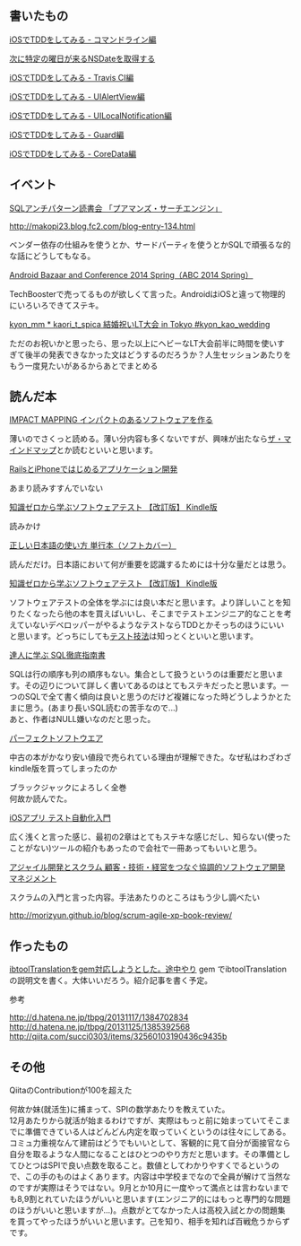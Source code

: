 ## 書いたもの

[iOSでTDDをしてみる - コマンドライン編](http://qiita.com/akuraru/items/7e60c81f6e3b7f6947a4)

[次に特定の曜日が来るNSDateを取得する](http://qiita.com/akuraru/items/e3d9407cc4ab2ba97dd7)

[iOSでTDDをしてみる - Travis CI編](http://qiita.com/akuraru/items/7dc8e32ca0d6d20e73d9)

[iOSでTDDをしてみる - UIAlertView編](http://qiita.com/akuraru/items/f865303680acb1bdb275)

[iOSでTDDをしてみる - UILocalNotification編](http://qiita.com/akuraru/items/e734dd84412c38d9aade)

[iOSでTDDをしてみる - Guard編](http://qiita.com/akuraru/items/7caf0709fbedbc95fbd7)

[iOSでTDDをしてみる - CoreData編](http://qiita.com/akuraru/items/26b341a4f4eb6aac03b2)


## イベント

[SQLアンチパターン読書会 「プアマンズ・サーチエンジン」](http://sqlap.doorkeeper.jp/events/9851)

http://makopi23.blog.fc2.com/blog-entry-134.html

ベンダー依存の仕組みを使うとか、サードパーティを使うとかSQLで頑張るな的な話にどうしてもなる。

[Android Bazaar and Conference 2014 Spring（ABC 2014 Spring）](http://www.android-group.jp/conference/abc2014s/)

 TechBoosterで売ってるものが欲しくて言った。AndroidはiOSと違って物理的にいろいろできてステキ。

[kyon_mm * kaori_t_spica 結婚祝いLT大会 in Tokyo #kyon_kao_wedding](http://peatix.com/event/29745)

ただのお祝いかと思ったら、思った以上にヘビーなLT大会前半に時間を使いすぎて後半の発表できなかった文はどうするのだろうか？人生セッションあたりをもう一度見たいがあるからあとでまとめる


## 読んだ本

[IMPACT MAPPING インパクトのあるソフトウェアを作る](http://www.amazon.co.jp/gp/product/4798135933/ref=as_li_ss_tl?ie=UTF8&camp=247&creative=7399&creativeASIN=4798135933&linkCode=as2&tag=akuraru-22)

薄いのでさくっと読める。薄い分内容も多くないですが、興味が出たなら[ザ・マインドマップ](http://rcm-fe.amazon-adsystem.com/e/cm?lt1=_blank&bc1=000000&IS2=1&bg1=FFFFFF&fc1=000000&lc1=0000FF&t=akuraru-22)とか読むといいと思います。

[RailsとiPhoneではじめるアプリケーション開発](http://rcm-fe.amazon-adsystem.com/e/cm?lt1=_blank&bc1=000000&IS2=1&bg1=FFFFFF&fc1=000000&lc1=0000FF&t=akuraru-22)

あまり読みすすんでいない

[知識ゼロから学ぶソフトウェアテスト 【改訂版】 Kindle版](http://www.amazon.co.jp/gp/product/B00HQ7S5CA?ie=UTF8&camp=1207&creative=8411&creativeASIN=B00HQ7S5CA&linkCode=shr&tag=akuraru-22)

読みかけ


[正しい日本語の使い方 単行本（ソフトカバー）](http://www.amazon.co.jp/gp/product/4777927091?ie=UTF8&camp=1207&creative=8411&creativeASIN=4777927091&linkCode=shr&tag=akuraru-22)

読んだだけ。日本語において何が重要を認識するためには十分な量だとは思う。

[知識ゼロから学ぶソフトウェアテスト 【改訂版】 Kindle版](http://www.amazon.co.jp/gp/product/B00HQ7S5CA?ie=UTF8&camp=1207&creative=8411&creativeASIN=B00HQ7S5CA&linkCode=shr&tag=akuraru-22)

ソフトウェアテストの全体を学ぶには良い本だと思います。より詳しいことを知りたくなったら他の本を買えばいいし、そこまでテストエンジニア的なことを考えていないデベロッパーがやるようなテストならTDDとかそっちのほうにいいと思います。どっちにしても[テスト技法](http://www.amazon.co.jp/gp/product/4822282511?ie=UTF8&camp=1207&creative=8411&creativeASIN=4822282511&linkCode=shr&tag=akuraru-22)は知っとくといいと思います。

[達人に学ぶ SQL徹底指南書](http://www.amazon.co.jp/gp/product/4798115169?ie=UTF8&camp=1207&creative=8411&creativeASIN=4798115169&linkCode=shr&tag=akuraru-22)

SQLは行の順序も列の順序もない。集合として扱うというのは重要だと思います。その辺りについて詳しく書いてあるのはとてもステキだったと思います。一つのSQLで全て書く傾向は良いと思うのだけど複雑になった時どうしようかとたまに思う。(あまり長いSQL読むの苦手なので...)  
あと、作者はNULL嫌いなのだと思った。


[パーフェクトソフトウエア](http://www.amazon.co.jp/gp/product/B00EQ25B1Q?ie=UTF8&camp=1207&creative=8411&creativeASIN=B00EQ25B1Q&linkCode=shr&tag=akuraru-22)

中古の本がかなり安い値段で売られている理由が理解できた。なぜ私はわざわざkindle版を買ってしまったのか

ブラックジャックによろしく全巻  
何故か読んでた。


[iOSアプリ テスト自動化入門](http://www.amazon.co.jp/gp/product/4798040894?ie=UTF8&camp=1207&creative=8411&creativeASIN=4798040894&linkCode=shr&tag=akuraru-22)

広く浅くと言った感じ、最初の2章はとてもステキな感じだし、知らない(使ったことがない)ツールの紹介もあったので会社で一冊あってもいいと思う。


[アジャイル開発とスクラム 顧客・技術・経営をつなぐ協調的ソフトウェア開発マネジメント](http://www.amazon.co.jp/gp/product/B00DIM66P0?ie=UTF8&camp=1207&creative=8411&creativeASIN=B00DIM66P0&linkCode=shr&tag=akuraru-22&psc=1)  

スクラムの入門と言った内容。手法あたりのところはもう少し調べたい

http://morizyun.github.io/blog/scrum-agile-xp-book-review/


## 作ったもの

[ibtoolTranslationをgem対応しようとした。途中やり](https://github.com/akuraru/ibtoolTranslation)
gem でibtoolTranslationの説明文を書く。大体いいだろう。紹介記事を書く予定。

参考

http://d.hatena.ne.jp/tbpg/20131117/1384702834
http://d.hatena.ne.jp/tbpg/20131125/1385392568
http://qiita.com/succi0303/items/32560103190436c9435b

## その他
QiitaのContributionが100を超えた

何故か妹(就活生)に捕まって、SPIの数学あたりを教えていた。  
12月あたりから就活が始まるわけですが、実際はもっと前に始まっていてそこまでに準備できている人はどんどん内定を取っていくというのは往々にしてある。コミュ力重視なんて建前はどうでもいいとして、客観的に見て自分が面接官なら自分を取るような人間になることはひとつのやり方だと思います。その準備としてひとつはSPIで良い点数を取ること。数値としてわかりやすくでるというので、この手のものはよくあります。内容は中学校までなので全員が解けて当然なのですが実際はそうではない。9月とか10月に一度やって満点とは言わないまでも8,9割とれていたほうがいいと思います(エンジニア的にはもっと専門的な問題のほうがいいと思いますが...)。点数がとてなかった人は高校入試とかの問題集を買ってやったほうがいいと思います。己を知り、相手を知れば百戦危うからずです。
